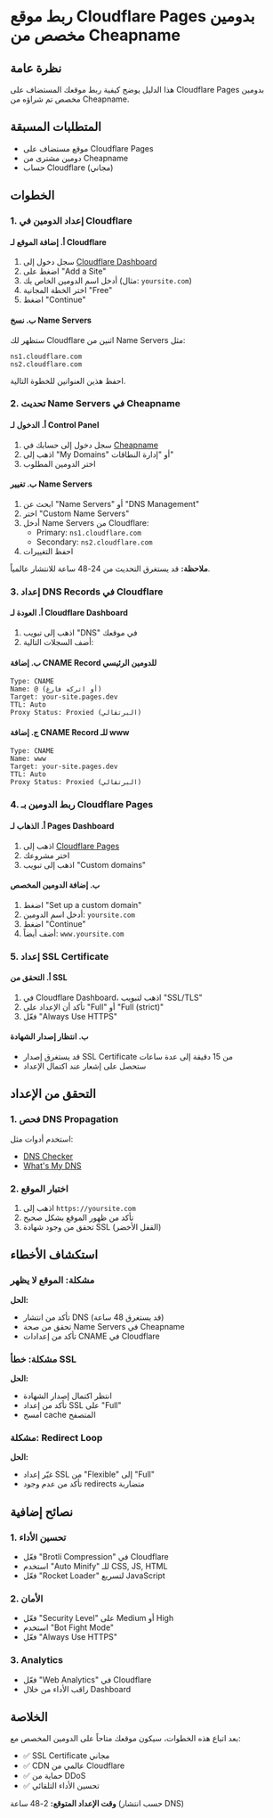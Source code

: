 # ربط موقع Cloudflare Pages بدومين مخصص من Cheapname

## نظرة عامة
هذا الدليل يوضح كيفية ربط موقعك المستضاف على Cloudflare Pages بدومين مخصص تم شراؤه من Cheapname.

## المتطلبات المسبقة
- موقع مستضاف على Cloudflare Pages
- دومين مشترى من Cheapname
- حساب Cloudflare (مجاني)

## الخطوات

### 1. إعداد الدومين في Cloudflare

#### أ. إضافة الموقع لـ Cloudflare
1. سجل دخول إلى [Cloudflare Dashboard](https://dash.cloudflare.com)
2. اضغط على "Add a Site"
3. أدخل اسم الدومين الخاص بك (مثال: `yoursite.com`)
4. اختر الخطة المجانية "Free"
5. اضغط "Continue"

#### ب. نسخ Name Servers
ستظهر لك Cloudflare اثنين من Name Servers مثل:
```
ns1.cloudflare.com
ns2.cloudflare.com
```
احفظ هذين العنوانين للخطوة التالية.

### 2. تحديث Name Servers في Cheapname

#### أ. الدخول لـ Control Panel
1. سجل دخول إلى حسابك في [Cheapname](https://cheapname.com)
2. اذهب إلى "My Domains" أو "إدارة النطاقات"
3. اختر الدومين المطلوب

#### ب. تغيير Name Servers
1. ابحث عن "Name Servers" أو "DNS Management"
2. اختر "Custom Name Servers"
3. أدخل Name Servers من Cloudflare:
   - Primary: `ns1.cloudflare.com`
   - Secondary: `ns2.cloudflare.com`
4. احفظ التغييرات

**ملاحظة:** قد يستغرق التحديث من 24-48 ساعة للانتشار عالمياً.

### 3. إعداد DNS Records في Cloudflare

#### أ. العودة لـ Cloudflare Dashboard
1. اذهب إلى تبويب "DNS" في موقعك
2. أضف السجلات التالية:

#### ب. إضافة CNAME Record للدومين الرئيسي
```
Type: CNAME
Name: @ (أو اتركه فارغ)
Target: your-site.pages.dev
TTL: Auto
Proxy Status: Proxied (البرتقالي)
```

#### ج. إضافة CNAME Record للـ www
```
Type: CNAME
Name: www
Target: your-site.pages.dev
TTL: Auto
Proxy Status: Proxied (البرتقالي)
```

### 4. ربط الدومين بـ Cloudflare Pages

#### أ. الذهاب لـ Pages Dashboard
1. اذهب إلى [Cloudflare Pages](https://pages.cloudflare.com)
2. اختر مشروعك
3. اذهب إلى تبويب "Custom domains"

#### ب. إضافة الدومين المخصص
1. اضغط "Set up a custom domain"
2. أدخل اسم الدومين: `yoursite.com`
3. اضغط "Continue"
4. أضف أيضاً: `www.yoursite.com`

### 5. إعداد SSL Certificate

#### أ. التحقق من SSL
1. في Cloudflare Dashboard، اذهب لتبويب "SSL/TLS"
2. تأكد أن الإعداد على "Full" أو "Full (strict)"
3. فعّل "Always Use HTTPS"

#### ب. انتظار إصدار الشهادة
- قد يستغرق إصدار SSL Certificate من 15 دقيقة إلى عدة ساعات
- ستحصل على إشعار عند اكتمال الإعداد

## التحقق من الإعداد

### 1. فحص DNS Propagation
استخدم أدوات مثل:
- [DNS Checker](https://dnschecker.org)
- [What's My DNS](https://whatsmydns.net)

### 2. اختبار الموقع
1. اذهب إلى `https://yoursite.com`
2. تأكد من ظهور الموقع بشكل صحيح
3. تحقق من وجود شهادة SSL (القفل الأخضر)

## استكشاف الأخطاء

### مشكلة: الموقع لا يظهر
**الحل:**
- تأكد من انتشار DNS (قد يستغرق 48 ساعة)
- تحقق من صحة Name Servers في Cheapname
- تأكد من إعدادات CNAME في Cloudflare

### مشكلة: خطأ SSL
**الحل:**
- انتظر اكتمال إصدار الشهادة
- تأكد من إعداد SSL على "Full"
- امسح cache المتصفح

### مشكلة: Redirect Loop
**الحل:**
- غيّر إعداد SSL من "Flexible" إلى "Full"
- تأكد من عدم وجود redirects متضاربة

## نصائح إضافية

### 1. تحسين الأداء
- فعّل "Brotli Compression" في Cloudflare
- استخدم "Auto Minify" للـ CSS, JS, HTML
- فعّل "Rocket Loader" لتسريع JavaScript

### 2. الأمان
- فعّل "Security Level" على Medium أو High
- استخدم "Bot Fight Mode"
- فعّل "Always Use HTTPS"

### 3. Analytics
- فعّل "Web Analytics" في Cloudflare
- راقب الأداء من خلال Dashboard

## الخلاصة
بعد اتباع هذه الخطوات، سيكون موقعك متاحاً على الدومين المخصص مع:
- ✅ SSL Certificate مجاني
- ✅ CDN عالمي من Cloudflare
- ✅ حماية من DDoS
- ✅ تحسين الأداء التلقائي

**وقت الإعداد المتوقع:** 2-48 ساعة (حسب انتشار DNS)
